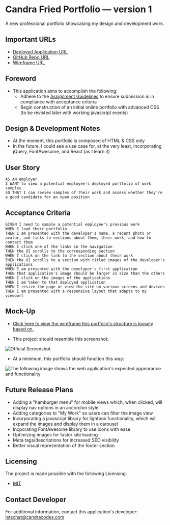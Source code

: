 # Candra Fried Portfolio — version 1
A new professional portfolio showcasing my design and development work.

## Important URLs

* [Deployed Application URL](https://candracodes.github.io/cfried-portfolio/) 
* [GitHub Repo URL](https://github.com/candracodes/cfried-portfolio)
* [Wireframe URL](https://4mxrwt.axshare.com)

## Foreword

* This application aims to accomplish the following:
    * Adhere to the [Assignment Guidelines](./assets/_guide/README.md) to ensure submission is in compliance with acceptance criteria
    * Begin construction of an initial online portfolio with advanced CSS (to be revisted later with working javascript events)

## Design & Development Notes

* At the moment, this portfolio is composed of HTML & CSS only
* In the future, I could see a use case for, at the very least, incorporating jQuery, FontAwesome, and React (as I learn it)

## User Story

```
AS AN employer
I WANT to view a potential employee's deployed portfolio of work samples
SO THAT I can review samples of their work and assess whether they're a good candidate for an open position
```

## Acceptance Criteria

```
GIVEN I need to sample a potential employee's previous work
WHEN I load their portfolio
THEN I am presented with the developer's name, a recent photo or avatar, and links to sections about them, their work, and how to contact them
WHEN I click one of the links in the navigation
THEN the UI scrolls to the corresponding section
WHEN I click on the link to the section about their work
THEN the UI scrolls to a section with titled images of the developer's applications
WHEN I am presented with the developer's first application
THEN that application's image should be larger in size than the others
WHEN I click on the images of the applications
THEN I am taken to that deployed application
WHEN I resize the page or view the site on various screens and devices
THEN I am presented with a responsive layout that adapts to my viewport
```

## Mock-Up

* [Click here to view the wireframe this portfolio's structure is loosely based on.](https://4mxrwt.axshare.com/) 

* This project should resemble this screenshot:

![Official Screenshot](./assets/_guide/Assets/official-mockup.png)

* At a minimum, this portfolio should function this way:

![The following image shows the web application's expected appearance and functionality](./assets/_guide/Assets/02-advanced-css-homework-demo.gif)

## Future Release Plans
* Adding a "hamburger menu" for mobile views which, when clicked, will display nav options in an accordion style
* Adding categories to "My Work" so users can filter the image view
* Incorporating a javascript library for lightbox functionality, which will expand the images and display them in a carousel
* Incporating FontAwesome library to use icons with ease
* Optimizing images for faster site loading
* Meta tags/descriptions for increased SEO visibility
* Better visual representation of the footer section

## Licensing
The project is made possible with the following Licensing:
- [MIT](license.txt)

## Contact Developer
For additional information, contact this application's developer: letschat@candracodes.com